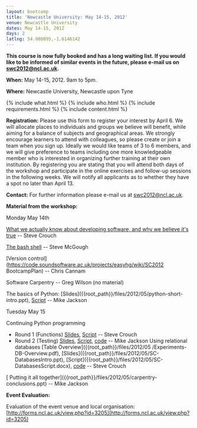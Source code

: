 ```yaml
---
layout: bootcamp
title: 'Newcastle University: May 14-15, 2012'
venue: Newcastle University
dates: May 14-15, 2012
days: 2
latlng: 54.980095,-1.6146142
---
```

**This course is now fully booked and has a long waiting list. If you would like to be informed of similar events in the future, please e-mail us on [swc2012@ncl.ac.uk](mailto:swc2012@ncl.ac.uk).**

**When:** May 14-15, 2012. 9am to 5pm.

**Where:** Newcastle University, Newcastle upon Tyne

{% include what.html %}
{% include who.html %}
{% include requirements.html %}
{% include content.html %}

**Registration:** Please use this form to register your interest by April 6. We will allocate places to individuals and groups we believe will benefit, while aiming for a balance of subjects and geographical areas. We strongly encourage learners to attend with colleagues, so please create or join a team when you sign up. Ideally we would like teams of 3 to 6 members, and we will give preference to teams including one more knowledgeable member who is interested in organizing further training at their own institution. By registering you are stating that you will attend both days of the workshop and participate in the online exercises and follow-up sessions in the following weeks. We will notify all applicants as to whether they have a spot no later than April 13.

**Contact:** For further information please e-mail us at swc2012@ncl.ac.uk.

**Material from the workshop:**

Monday May 14th

[ What we actually know about developing software, and why we believe it's
true]({{root_path}}/files/2012/05/SC-WhatWeKnow.ppt) -- Steve Crouch

[ The bash shell]({{root_path}}/files/2012/05/swcNCL.zip) -- Steve McGough

[Version control](https://code.soundsoftware.ac.uk/projects/easyhg/wiki/SC2012
BootcampPlan) -- Chris Cannam

Software Carpentry -- Greg Wilson (no material)

The basics of Python: [Slides]({{root_path}}/files/2012/05/python-short-
intro.ppt), [Script]({{root_path}}/files/2012/05/python-intro.docx) -- Mike
Jackson

Tuesday May 15

Continuing Python programming

- Round 1 (Functions) [Slides]({{root_path}}/files/2012/05/SC-FunctionsIntro.ppt), [Script]({{root_path}}/files/2012/05/SC-FunctionsScript.docx) -- Steve Crouch
- Round 2 (Testing) [Slides]({{root_path}}/files/2012/05/python-test-practical.ppt), [Script]({{root_path}}/files/2012/05/python-testing.docx), [code]({{root_path}}/files/2012/05/code.zip) -- Mike Jackson
Using relational databases [Table Overview]({{root_path}}/files/2012/05
/Experiments-DB-Overview.pdf), [Slides]({{root_path}}/files/2012/05/SC-
DatabasesIntro.ppt), [Script]({{root_path}}/files/2012/05/SC-
DatabasesScript.docx), [code]({{root_path}}/files/2012/05/code1.zip) -- Steve
Crouch

[ Putting it all together]({{root_path}}/files/2012/05/carpentry-
conclusions.ppt) -- Mike Jackson

**Event Evaluation:**

Evaluation of the event venue and local organisation: [http://forms.ncl.ac.uk/view.php?id=3205](http://forms.ncl.ac.uk/view.php?id=3205)
